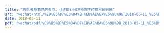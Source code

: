 ```yaml
---
title: "志愿者招募你的参与，也许能让HIV预防性药物早日到来"
src: "wechat/html/%E9%85%B7%E5%84%BF%E8%AE%BA%E5%9D%9B_2018-05-11_%E5%BF%97%E6%84%BF%E8%80%85%E6%8B%9B%E5%8B%9F%E4%BD%A0%E7%9A%84%E5%8F%82%E4%B8%8E%EF%BC%8C%E4%B9%9F%E8%AE%B8%E8%83%BD%E8%AE%A9HIV%E9%A2%84%E9%98%B2%E6%80%A7%E8%8D%AF%E7%89%A9%E6%97%A9%E6%97%A5%E5%88%B0%E6%9D%A5.html"
date: 2018-05-11
pdf: "wechat/pdf/%E9%85%B7%E5%84%BF%E8%AE%BA%E5%9D%9B_2018-05-11_%E5%BF%97%E6%84%BF%E8%80%85%E6%8B%9B%E5%8B%9F%E4%BD%A0%E7%9A%84%E5%8F%82%E4%B8%8E%EF%BC%8C%E4%B9%9F%E8%AE%B8%E8%83%BD%E8%AE%A9HIV%E9%A2%84%E9%98%B2%E6%80%A7%E8%8D%AF%E7%89%A9%E6%97%A9%E6%97%A5%E5%88%B0%E6%9D%A5.pdf"
---
```

